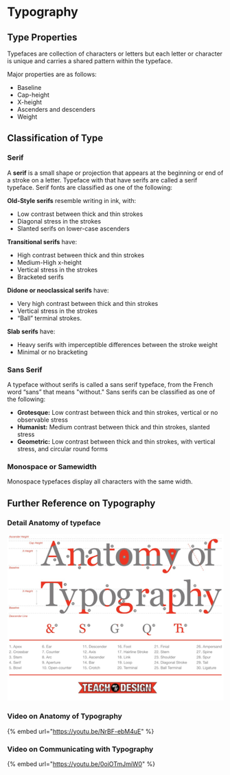 # Typography

## Type Properties

Typefaces are collection of characters or letters but each letter or character is unique and carries a shared pattern within the typeface.

Major properties are as follows:

* Baseline
* Cap-height
* X-height
* Ascenders and descenders
* Weight

## Classification of Type

### Serif

A **serif** is a small shape or projection that appears at the beginning or end of a stroke on a letter. Typeface with that have serifs are called a serif typeface. Serif fonts are classified as one of the following:

**Old-Style serifs** resemble writing in ink, with:

* Low contrast between thick and thin strokes
* Diagonal stress in the strokes
* Slanted serifs on lower-case ascenders

**Transitional serifs** have:

* High contrast between thick and thin strokes
* Medium-High x-height
* Vertical stress in the strokes
* Bracketed serifs

**Didone or neoclassical serifs** have:

* Very high contrast between thick and thin strokes
* Vertical stress in the strokes
* “Ball” terminal strokes.

**Slab serifs** have:

* Heavy serifs with imperceptible differences between the stroke weight
* Minimal or no bracketing

### Sans Serif

A typeface without serifs is called a sans serif typeface, from the French word “sans” that means "without." Sans serifs can be classified as one of the following:

* **Grotesque:** Low contrast between thick and thin strokes, vertical or no observable stress
* **Humanist:** Medium contrast between thick and thin strokes, slanted stress
* **Geometric:** Low contrast between thick and thin strokes, with vertical stress, and circular round forms

### Monospace or Samewidth

Monospace typefaces display all characters with the same width.

## Further Reference on Typography

### Detail Anatomy of typeface

![](../.gitbook/assets/anatomy_of_typography-3.jpg)

### [ ](%20http://www.teachmetodesign.com/category/design-lessons/)Video on Anatomy of Typography

{% embed url="https://youtu.be/NrBF-ebM4uE" %}



### Video on Communicating with Typography

{% embed url="https://youtu.be/0oiOTmJmiW0" %}



